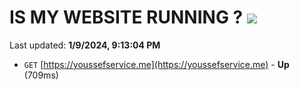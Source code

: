 # IS MY WEBSITE RUNNING ? [![](https://img.shields.io/static/v1?label=Sponsor&message=%E2%9D%A4&logo=GitHub&color=%23fe8e86)](https://github.com/sponsors/<username>)

Last updated: **1/9/2024, 9:13:04 PM**

- `GET` [https://youssefservice.me](https://youssefservice.me) - **Up** (709ms)
